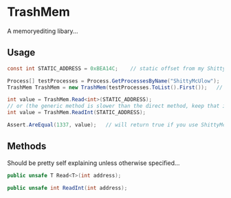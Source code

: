 # TrashMem 

A memoryediting libary...

## Usage

```c#
const int STATIC_ADDRESS = 0xBEA14C;	// static offset from my ShittyMcUlow.exe program that will always be 1337

Process[] testProcesses = Process.GetProcessesByName("ShittyMcUlow"); 	// to find all ShittyMcUlow.exe processes
TrashMem TrashMem = new TrashMem(testProcesses.ToList().First());	// we will take the first

int value = TrashMem.Read<int>(STATIC_ADDRESS);
// or (the generic method is slower than the direct method, keep that in mind...)
int value = TrashMem.ReadInt(STATIC_ADDRESS);

Assert.AreEqual(1337, value);	// will return true if you use ShittyMcUlow.exe
```

## Methods

Should be pretty self explaining unless otherwise specified...

```c#
public unsafe T Read<T>(int address);

public unsafe int ReadInt(int address);
```